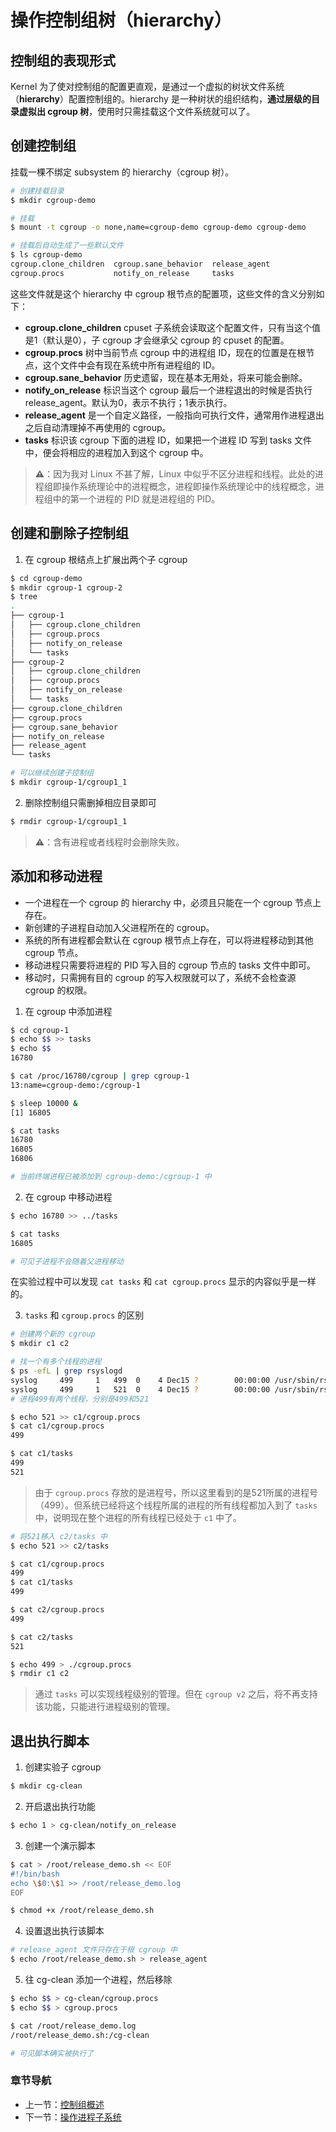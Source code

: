 # 操作控制组树（hierarchy）

## 控制组的表现形式

Kernel 为了使对控制组的配置更直观，是通过一个虚拟的树状文件系统（**hierarchy**）配置控制组的。hierarchy 是一种树状的组织结构，**通过层级的目录虚拟出 cgroup 树**，使用时只需挂载这个文件系统就可以了。

## 创建控制组

挂载一棵不绑定 subsystem 的 hierarchy（cgroup 树）。

```bash
# 创建挂载目录
$ mkdir cgroup-demo

# 挂载
$ mount -t cgroup -o none,name=cgroup-demo cgroup-demo cgroup-demo

# 挂载后自动生成了一些默认文件
$ ls cgroup-demo
cgroup.clone_children  cgroup.sane_behavior  release_agent
cgroup.procs           notify_on_release     tasks
```

这些文件就是这个 hierarchy 中 cgroup 根节点的配置项，这些文件的含义分别如下：
- **cgroup.clone_children** cpuset 子系统会读取这个配置文件，只有当这个值是1（默认是0），子 cgroup 才会继承父 cgroup 的 cpuset 的配置。
- **cgroup.procs** 树中当前节点 cgroup 中的进程组 ID，现在的位置是在根节点，这个文件中会有现在系统中所有进程组的 ID。
- **cgroup.sane_behavior** 历史遗留，现在基本无用处，将来可能会删除。
- **notify_on_release** 标识当这个 cgroup 最后一个进程退出的时候是否执行 release_agent。默认为0，表示不执行；1表示执行。
- **release_agent** 是一个自定义路径，一般指向可执行文件，通常用作进程退出之后自动清理掉不再使用的 cgroup。
- **tasks** 标识该 cgroup 下面的进程 ID，如果把一个进程 ID 写到 tasks 文件中，便会将相应的进程加入到这个 cgroup 中。

> **⚠️**：因为我对 Linux 不甚了解，Linux 中似乎不区分进程和线程。此处的进程组即操作系统理论中的进程概念，进程即操作系统理论中的线程概念，进程组中的第一个进程的 PID 就是进程组的 PID。

## 创建和删除子控制组

1. 在 cgroup 根结点上扩展出两个子 cgroup

```bash
$ cd cgroup-demo
$ mkdir cgroup-1 cgroup-2
$ tree
.
├── cgroup-1
│   ├── cgroup.clone_children
│   ├── cgroup.procs
│   ├── notify_on_release
│   └── tasks
├── cgroup-2
│   ├── cgroup.clone_children
│   ├── cgroup.procs
│   ├── notify_on_release
│   └── tasks
├── cgroup.clone_children
├── cgroup.procs
├── cgroup.sane_behavior
├── notify_on_release
├── release_agent
└── tasks

# 可以继续创建子控制组
$ mkdir cgroup-1/cgroup1_1
```

2. 删除控制组只需删掉相应目录即可

```bash
$ rmdir cgroup-1/cgroup1_1
```

> **⚠️**：含有进程或者线程时会删除失败。

## 添加和移动进程

- 一个进程在一个 cgroup 的 hierarchy 中，必须且只能在一个 cgroup 节点上存在。
- 新创建的子进程自动加入父进程所在的 cgroup。
- 系统的所有进程都会默认在 cgroup 根节点上存在，可以将进程移动到其他 cgroup 节点。
- 移动进程只需要将进程的 PID 写入目的 cgroup 节点的 tasks 文件中即可。
- 移动时，只需拥有目的 cgroup 的写入权限就可以了，系统不会检查源 cgroup 的权限。

1. 在 cgroup 中添加进程

```bash
$ cd cgroup-1
$ echo $$ >> tasks
$ echo $$
16780

$ cat /proc/16780/cgroup | grep cgroup-1
13:name=cgroup-demo:/cgroup-1

$ sleep 10000 &
[1] 16805

$ cat tasks
16780
16805
16806

# 当前终端进程已被添加到 cgroup-demo:/cgroup-1 中
```

2. 在 cgroup 中移动进程

```bash
$ echo 16780 >> ../tasks

$ cat tasks
16805

# 可见子进程不会随着父进程移动
```

在实验过程中可以发现 `cat tasks` 和 `cat cgroup.procs` 显示的内容似乎是一样的。

3. `tasks` 和 `cgroup.procs` 的区别

```bash
# 创建两个新的 cgroup
$ mkdir c1 c2

# 找一个有多个线程的进程
$ ps -efL | grep rsyslogd
syslog     499     1   499  0    4 Dec15 ?        00:00:00 /usr/sbin/rsyslogd -n
syslog     499     1   521  0    4 Dec15 ?        00:00:00 /usr/sbin/rsyslogd -n
# 进程499有两个线程，分别是499和521

$ echo 521 >> c1/cgroup.procs
$ cat c1/cgroup.procs
499

$ cat c1/tasks
499
521
```

> 由于 `cgroup.procs` 存放的是进程号，所以这里看到的是521所属的进程号（499）。但系统已经将这个线程所属的进程的所有线程都加入到了 `tasks` 中，说明现在整个进程的所有线程已经处于 `c1` 中了。

```bash
# 将521移入 c2/tasks 中
$ echo 521 >> c2/tasks

$ cat c1/cgroup.procs
499
$ cat c1/tasks
499

$ cat c2/cgroup.procs
499

$ cat c2/tasks
521

$ echo 499 > ./cgroup.procs
$ rmdir c1 c2
```

> 通过 `tasks` 可以实现线程级别的管理。但在 `cgroup v2` 之后，将不再支持该功能，只能进行进程级别的管理。

## 退出执行脚本

1. 创建实验子 cgroup

```bash
$ mkdir cg-clean
```

2. 开启退出执行功能

```bash
$ echo 1 > cg-clean/notify_on_release
```

3. 创建一个演示脚本

```bash
$ cat > /root/release_demo.sh << EOF
#!/bin/bash
echo \$0:\$1 >> /root/release_demo.log
EOF

$ chmod +x /root/release_demo.sh
```

4. 设置退出执行该脚本

```bash
# release_agent 文件只存在于根 cgroup 中
$ echo /root/release_demo.sh > release_agent
```

5. 往 cg-clean 添加一个进程，然后移除

```bash
$ echo $$ > cg-clean/cgroup.procs
$ echo $$ > cgroup.procs

$ cat /root/release_demo.log
/root/release_demo.sh:/cg-clean

# 可见脚本确实被执行了
```

### 章节导航

- 上一节：[控制组概述](控制组概述.md)
- 下一节：[操作进程子系统](操作进程子系统.md)
